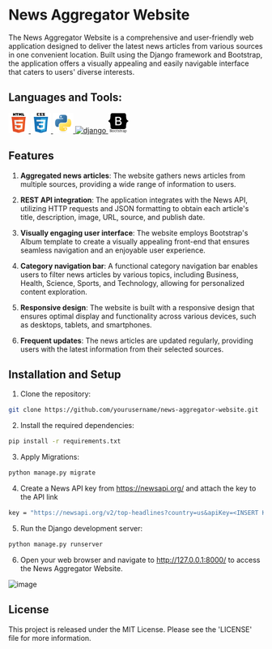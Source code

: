 # News Aggregator Website

The News Aggregator Website is a comprehensive and user-friendly web application designed to deliver the latest news articles from various sources in one convenient location. Built using the Django framework and Bootstrap, the application offers a visually appealing and easily navigable interface that caters to users' diverse interests.

## Languages and Tools:
<p align="left"> 
<a href="https://www.w3schools.com/html/" target="_blank" rel="noreferrer"> <img src="https://raw.githubusercontent.com/devicons/devicon/master/icons/html5/html5-original-wordmark.svg" alt="html5" width="40" height="40"/> </a> 
<a href="https://www.w3schools.com/css/" target="_blank" rel="noreferrer"> <img src="https://raw.githubusercontent.com/devicons/devicon/master/icons/css3/css3-original-wordmark.svg" alt="css3" width="40" height="40"/> </a> 
<a href="https://www.python.org" target="_blank" rel="noreferrer"> <img src="https://raw.githubusercontent.com/devicons/devicon/master/icons/python/python-original.svg" alt="python" width="40" height="40"/> </a> 
<a href="https://www.djangoproject.com/" target="_blank" rel="noreferrer"> <img src="https://cdn.worldvectorlogo.com/logos/django.svg" alt="django" width="40" height="40"/> </a> 
<a href="https://getbootstrap.com" target="_blank" rel="noreferrer"> <img src="https://raw.githubusercontent.com/devicons/devicon/master/icons/bootstrap/bootstrap-plain-wordmark.svg" alt="bootstrap" width="40" height="40"/> </a> 
</p>

## Features

1. **Aggregated news articles**: The website gathers news articles from multiple sources, providing a wide range of information to users.

2. **REST API integration**: The application integrates with the News API, utilizing HTTP requests and JSON formatting to obtain each article's title, description, image, URL, source, and publish date.

3. **Visually engaging user interface**: The website employs Bootstrap's Album template to create a visually appealing front-end that ensures seamless navigation and an enjoyable user experience.

4. **Category navigation bar**: A functional category navigation bar enables users to filter news articles by various topics, including Business, Health, Science, Sports, and Technology, allowing for personalized content exploration.

5. **Responsive design**: The website is built with a responsive design that ensures optimal display and functionality across various devices, such as desktops, tablets, and smartphones.

6. **Frequent updates**: The news articles are updated regularly, providing users with the latest information from their selected sources.

## Installation and Setup

1. Clone the repository:

```bash
git clone https://github.com/yourusername/news-aggregator-website.git
```

2. Install the required dependencies:
```bash
pip install -r requirements.txt
```

3. Apply Migrations:
```bash
python manage.py migrate
```

4. Create a News API key from https://newsapi.org/ and attach the key to the API link
```bash
key = "https://newsapi.org/v2/top-headlines?country=us&apiKey=<INSERT KEY>"
```

5. Run the Django development server:
```bash
python manage.py runserver
```

6. Open your web browser and navigate to http://127.0.0.1:8000/ to access the News Aggregator Website.
<img width="950" alt="image" src="https://user-images.githubusercontent.com/111834642/227087178-9578b9f9-ed45-4ac0-97f7-88e61113b906.png">

## License
This project is released under the MIT License. Please see the 'LICENSE' file for more information.


